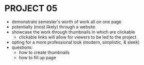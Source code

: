 # PROJECT 05
- demonstrate semester's worth of work all on one page
- potentially (most likely) through a website
- showcase the work through thumbnails in which are clickable
  - clickable links will allow for viewers to be led to the project
- opting for a more professional look (modern, simplistic, & sleek)
- questions:
  - how to create thumbnails
  - how to fill up page
